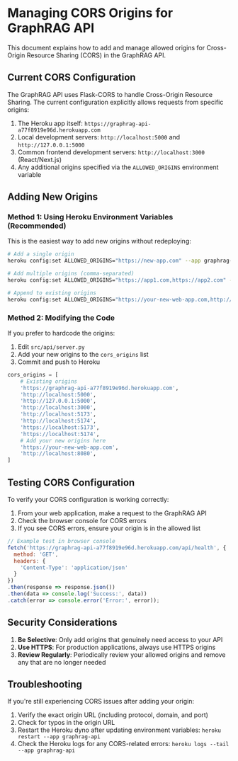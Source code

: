 # Managing CORS Origins for GraphRAG API

This document explains how to add and manage allowed origins for Cross-Origin Resource Sharing (CORS) in the GraphRAG API.

## Current CORS Configuration

The GraphRAG API uses Flask-CORS to handle Cross-Origin Resource Sharing. The current configuration explicitly allows requests from specific origins:

1. The Heroku app itself: `https://graphrag-api-a77f8919e96d.herokuapp.com`
2. Local development servers: `http://localhost:5000` and `http://127.0.0.1:5000`
3. Common frontend development servers: `http://localhost:3000` (React/Next.js)
4. Any additional origins specified via the `ALLOWED_ORIGINS` environment variable

## Adding New Origins

### Method 1: Using Heroku Environment Variables (Recommended)

This is the easiest way to add new origins without redeploying:

```bash
# Add a single origin
heroku config:set ALLOWED_ORIGINS="https://new-app.com" --app graphrag-api

# Add multiple origins (comma-separated)
heroku config:set ALLOWED_ORIGINS="https://app1.com,https://app2.com" --app graphrag-api

# Append to existing origins
heroku config:set ALLOWED_ORIGINS="https://your-new-web-app.com,http://localhost:8080,https://another-app.com" --app graphrag-api
```

### Method 2: Modifying the Code

If you prefer to hardcode the origins:

1. Edit `src/api/server.py`
2. Add your new origins to the `cors_origins` list
3. Commit and push to Heroku

```python
cors_origins = [
    # Existing origins
    'https://graphrag-api-a77f8919e96d.herokuapp.com',
    'http://localhost:5000',
    'http://127.0.0.1:5000',
    'http://localhost:3000',
    'http://localhost:5173',
    'http://localhost:5174',
    'https://localhost:5173',
    'https://localhost:5174',
    # Add your new origins here
    'https://your-new-web-app.com',
    'http://localhost:8080',
]
```

## Testing CORS Configuration

To verify your CORS configuration is working correctly:

1. From your web application, make a request to the GraphRAG API
2. Check the browser console for CORS errors
3. If you see CORS errors, ensure your origin is in the allowed list

```javascript
// Example test in browser console
fetch('https://graphrag-api-a77f8919e96d.herokuapp.com/api/health', {
  method: 'GET',
  headers: {
    'Content-Type': 'application/json'
  }
})
.then(response => response.json())
.then(data => console.log('Success:', data))
.catch(error => console.error('Error:', error));
```

## Security Considerations

1. **Be Selective**: Only add origins that genuinely need access to your API
2. **Use HTTPS**: For production applications, always use HTTPS origins
3. **Review Regularly**: Periodically review your allowed origins and remove any that are no longer needed

## Troubleshooting

If you're still experiencing CORS issues after adding your origin:

1. Verify the exact origin URL (including protocol, domain, and port)
2. Check for typos in the origin URL
3. Restart the Heroku dyno after updating environment variables: `heroku restart --app graphrag-api`
4. Check the Heroku logs for any CORS-related errors: `heroku logs --tail --app graphrag-api`
